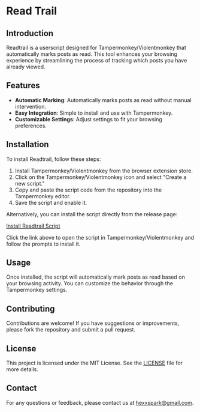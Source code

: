 # Read Trail

## Introduction

Readtrail is a userscript designed for Tampermonkey/Violentmonkey that automatically marks posts as read. This tool enhances your browsing experience by streamlining the process of tracking which posts you have already viewed.

## Features

- **Automatic Marking**: Automatically marks posts as read without manual intervention.
- **Easy Integration**: Simple to install and use with Tampermonkey.
- **Customizable Settings**: Adjust settings to fit your browsing preferences.

## Installation

To install Readtrail, follow these steps:

1. Install Tampermonkey/Violentmonkey from the browser extension store.
2. Click on the Tampermonkey/Violentmonkey icon and select "Create a new script."
3. Copy and paste the script code from the repository into the Tampermonkey editor.
4. Save the script and enable it.

Alternatively, you can install the script directly from the release page:

[Install Readtrail Script](https://github.com/hexxspark/readtrail/releases/download/latest/readtrail.user.js)

Click the link above to open the script in Tampermonkey/Violentmonkey and follow the prompts to install it.

## Usage

Once installed, the script will automatically mark posts as read based on your browsing activity. You can customize the behavior through the Tampermonkey settings.

## Contributing

Contributions are welcome! If you have suggestions or improvements, please fork the repository and submit a pull request.

## License

This project is licensed under the MIT License. See the [LICENSE](LICENSE) file for more details.

## Contact

For any questions or feedback, please contact us at <hexxspark@gmail.com>.
